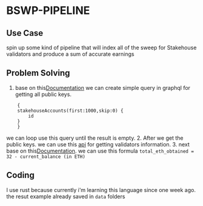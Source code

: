 # BSWP-PIPELINE

## Use Case
spin up some kind of pipeline that will index all of the sweep for Stakehouse validators and produce a sum of accurate earnings

## Problem Solving
1. base on this[Documentation](https://docs.joinstakehouse.com/protocol/learn/StakehouseSubgraph) we can create simple query in graphql for getting all public keys.
```
    {
    stakehouseAccounts(first:1000,skip:0) {
        id
    }
    }
```
we can loop use this query until the result is empty.
2. After we get the public keys. we can use this [api](https://quicknode-private.com/token/eth/v1/beacon/states/finalized/validators/) for getting validators information.
3. next base on this[Documentation](https://kb.beaconcha.in/glossary#validator). we can use this formula ```total_eth_obtained = 32 - current_balance (in ETH)```

## Coding
I use rust because currently i'm learning this language since one week ago. the resut example already saved in ```data``` folders